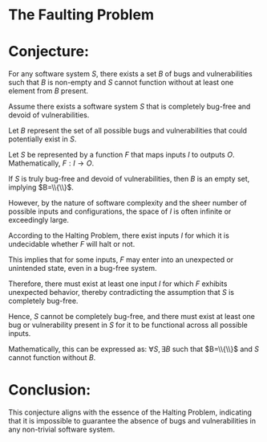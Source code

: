 # The Faulting Problem

# Conjecture:
For any software system $S$, there exists a set $B$ of bugs and vulnerabilities such that $B$ is non-empty and $S$ cannot function without at least one element from $B$ present.


Assume there exists a software system $S$ that is completely bug-free and devoid of vulnerabilities.

Let $B$ represent the set of all possible bugs and vulnerabilities that could potentially exist in $S$.

Let $S$ be represented by a function $F$ that maps inputs $I$ to outputs $O$. Mathematically, $F:I→O$.

If $S$ is truly bug-free and devoid of vulnerabilities, then $B$ is an empty set, implying $B=\\{\\}$.

However, by the nature of software complexity and the sheer number of possible inputs and configurations, the space of $I$ is often infinite or exceedingly large.

According to the Halting Problem, there exist inputs $I$ for which it is undecidable whether $F$ will halt or not.

This implies that for some inputs, $F$ may enter into an unexpected or unintended state, even in a bug-free system.

Therefore, there must exist at least one input $I$ for which $F$ exhibits unexpected behavior, thereby contradicting the assumption that $S$ is completely bug-free.

Hence, $S$ cannot be completely bug-free, and there must exist at least one bug or vulnerability present in $S$ for it to be functional across all possible inputs.

Mathematically, this can be expressed as: $∀S, ∃B$ such that $B=\\{\\}$ and $S$ cannot function without $B$.

# Conclusion:
This conjecture aligns with the essence of the Halting Problem, indicating that it is impossible to guarantee the absence of bugs and vulnerabilities in any non-trivial software system.
